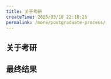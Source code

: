 ```yaml
---
title: 关于考研
createTime: 2025/03/18 22:10:26
permalink: /more/postgraduate-process/
---
```

## 关于考研

## 最终结果

